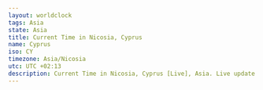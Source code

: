 ```yaml
---
layout: worldclock
tags: Asia
state: Asia
title: Current Time in Nicosia, Cyprus
name: Cyprus
iso: CY
timezone: Asia/Nicosia
utc: UTC +02:13
description: Current Time in Nicosia, Cyprus [Live], Asia. Live update now time in Nicosia, timezone Asia/Nicosia, UTC +02:13, Country ISO code & Current Local Time.
---
```


